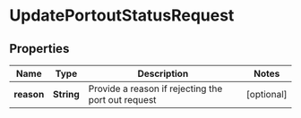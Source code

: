 

# UpdatePortoutStatusRequest


## Properties

| Name | Type | Description | Notes |
|------------ | ------------- | ------------- | -------------|
|**reason** | **String** | Provide a reason if rejecting the port out request |  [optional] |



